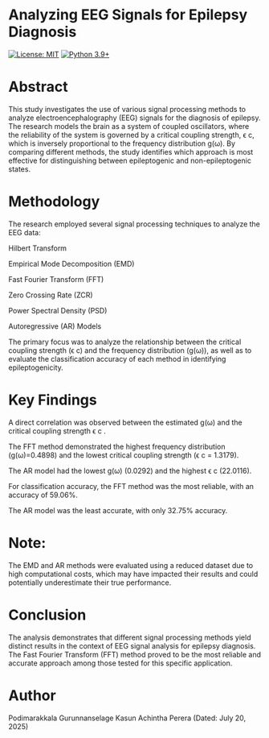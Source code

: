 # Analyzing EEG Signals for Epilepsy Diagnosis

[![License: MIT](https://img.shields.io/badge/License-MIT-yellow.svg)](https://achintha9533.github.io/Pattern-Recognition/license.html)
[![Python 3.9+](https://img.shields.io/badge/Python-3.9%2B-blue.svg)](https://www.python.org/downloads/)

# Abstract
This study investigates the use of various signal processing methods to analyze electroencephalography (EEG) signals for the diagnosis of epilepsy. The research models the brain as a system of coupled oscillators, where the reliability of the system is governed by a critical coupling strength, ϵ 
c, which is inversely proportional to the frequency distribution g(ω). By comparing different methods, the study identifies which approach is most effective for distinguishing between epileptogenic and non-epileptogenic states.

# Methodology

The research employed several signal processing techniques to analyze the EEG data:

Hilbert Transform

Empirical Mode Decomposition (EMD)

Fast Fourier Transform (FFT)

Zero Crossing Rate (ZCR)

Power Spectral Density (PSD)

Autoregressive (AR) Models

The primary focus was to analyze the relationship between the critical coupling strength (ϵ c) and the frequency distribution (g(ω)), as well as to evaluate the classification accuracy of each method in identifying epileptogenicity.

# Key Findings

A direct correlation was observed between the estimated g(ω) and the critical coupling strength ϵ c .

The FFT method demonstrated the highest frequency distribution (g(ω)=0.4898) and the lowest critical coupling strength (ϵ c = 1.3179).

The AR model had the lowest g(ω) (0.0292) and the highest ϵ c (22.0116).

For classification accuracy, the FFT method was the most reliable, with an accuracy of 59.06%.

The AR model was the least accurate, with only 32.75% accuracy.

# Note: 

The EMD and AR methods were evaluated using a reduced dataset due to high computational costs, which may have impacted their results and could potentially underestimate their true performance.

# Conclusion
The analysis demonstrates that different signal processing methods yield distinct results in the context of EEG signal analysis for epilepsy diagnosis. The Fast Fourier Transform (FFT) method proved to be the most reliable and accurate approach among those tested for this specific application.

# Author
Podimarakkala Gurunnanselage Kasun Achintha Perera
(Dated: July 20, 2025)

